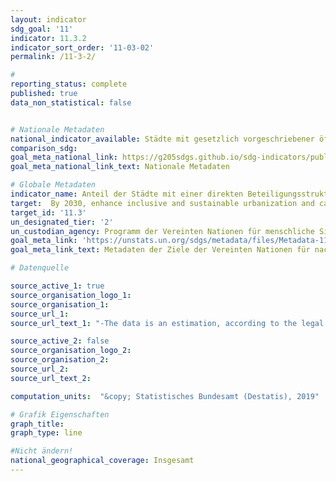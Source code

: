 ```yaml
---
layout: indicator
sdg_goal: '11'
indicator: 11.3.2
indicator_sort_order: '11-03-02'
permalink: /11-3-2/

#
reporting_status: complete
published: true
data_non_statistical: false


# Nationale Metadaten
national_indicator_available: Städte mit gesetzlich vorgeschriebener öffentlicher Beteiligung bei der Stadtplanung
comparison_sdg:
goal_meta_national_link: https://g205sdgs.github.io/sdg-indicators/public/MetaDe/11.3.2.pdf
goal_meta_national_link_text: Nationale Metadaten

# Globale Metadaten
indicator_name: Anteil der Städte mit einer direkten Beteiligungsstruktur der Zivilgesellschaft an der Stadtplanung und -verwaltung, die regelmäßig und demokratisch arbeitet
target:  By 2030, enhance inclusive and sustainable urbanization and capacity for participatory, integrated and sustainable human settlement planning and management in all countries
target_id: '11.3'
un_designated_tier: '2'
un_custodian_agency: Programm der Vereinten Nationen für menschliche Siedlungen (UN-Habitat)
goal_meta_link: 'https://unstats.un.org/sdgs/metadata/files/Metadata-11-03-02.pdf'
goal_meta_link_text: Metadaten der Ziele der Vereinten Nationen für nachhaltige Entwicklung

# Datenquelle

source_active_1: true
source_organisation_logo_1:
source_organisation_1:
source_url_1:
source_url_text_1: "-The data is an estimation, according to the legal regulation"

source_active_2: false
source_organisation_logo_2:
source_organisation_2:
source_url_2:
source_url_text_2:

computation_units:  "&copy; Statistisches Bundesamt (Destatis), 2019"

# Grafik Eigenschaften
graph_title:
graph_type: line

#Nicht ändern!
national_geographical_coverage: Insgesamt
---
```

